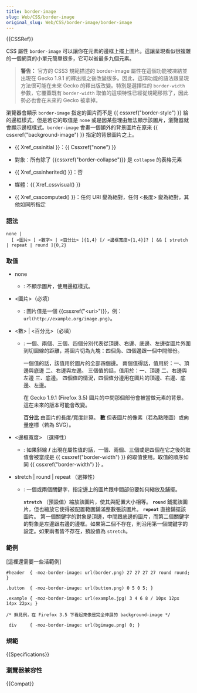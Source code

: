 ```yaml
---
title: border-image
slug: Web/CSS/border-image
original_slug: Web/CSS/border-image/border-image
---
```


{{CSSRef}}

CSS 屬性 `border-image` 可以讓你在元素的邊框上擺上圖片。這讓呈現看似很複雜的一個網頁的小單元簡單很多，它可以省最多九個元素。

> **警告：** 官方的 CSS3 規範描述的 border-image 屬性在這個功能被凍結並出現在 Gecko 1.9.1 的釋出版之後改變很多。因此，這項功能的語法跟呈現方法很可能在未來 Gecko 的釋出版改變。特別是選擇性的 `border-width` 參數，它覆蓋既有 `border-width` 取值的這項特性已經從規範移除了，因此勢必也會在未來的 Gecko 被拿掉。

瀏覽器會顯示 `border-image` 指定的圖片而不是 {{ cssxref("border-style") }} 給的邊框樣式，但是若它的取值是 `none` 或是因某些理由無法顯示該圖片，瀏覽器就會顯示邊框樣式。`border-image` 會畫一個額外的背景圖片在原來 {{ cssxref("background-image") }} 指定的背景圖片之上。

- {{ Xref_cssinitial }}：{{ Cssxref("none") }}
- 對象：所有除了 {{cssxref("border-collapse")}} 是 `collapse` 的表格元素

- {{ Xref_cssinherited() }}：否
- 媒體：{{ Xref_cssvisual() }}
- {{ Xref_csscomputed() }}：任何 URI 變為絕對，任何 \<長度> 變為絕對，其他如同所指定

### 語法

```
none |
  [ <圖片> [ <數字> | <百分比> ]{1,4} [/ <邊框寬度>{1,4}]? ] && [ stretch | repeat | round ]{0,2}
```

### 取值

- none
  - : 不顯示圖片，使用邊框樣式。
- \<圖片>（必填）

  - : 圖片值是一個 {{cssxref("&lt;uri&gt;")}}，例：`url(http://example.org/image.png)`。

- \<數> | \<百分比>（必填）

  - : 一個、兩個、三個、四個分別代表從頂邊、右邊、底邊、左邊從圖片外圍到切圖線的距離，將圖片切為九塊：四個角、四個邊跟一個中間部份。

    一個值的話，該值用於圖片的全部四個邊。
    兩個值得話，值用於：一、頂邊與底邊 二、右邊與左邊。
    三個值的話，值用於：一、頂邊 二、右邊與左邊 三、底邊。
    四個值的情況，四個值分邊用在圖片的頂邊、右邊、底邊、左邊。

    在 Gecko 1.9.1 (Firefox 3.5) 圖片的中間那個部份會被當做元素的背景。這在未來的版本可能會改變。

    **百分比** 由圖片的長度/寬度計算。
    **數** 但表圖片的像素（若為點陣圖）或向量座標（若為 SVG）。

- \<邊框寬度> （選擇性）
  - : 如果斜線 **/** 出現在屬性值的話，一個、兩個、三個或是四個在它之後的取值會被當成是 {{ cssxref("border-width") }} 的取值使用。取值的順序如同 {{ cssxref("border-width") }} 。
- stretch | round | repeat （選擇性）
  - : 一個或兩個關鍵字，指定邊上的圖片跟中間部份要如何縮放及鋪擺。

    **`stretch`** （預設值）縮放該圖片，使其與配置大小相等。
    **`round`** 鋪擺該圖片，但也縮放它使得被配置範圍鋪滿整數張該圖片。
    **`repeat`** 直接鋪擺該圖片。
    第一個關鍵字的對象是頂邊，中間跟底邊的圖片，而第二個關鍵字的對象是左邊跟右邊的邊框。如果第二個不存在，則沿用第一個關鍵字的設定。如果兩者皆不存在，預設值為 `stretch`。

### 範例

\[這裡還需要一些活範例]

```
#header  { -moz-border-image: url(border.png) 27 27 27 27 round round; }

.button  { -moz-border-image: url(button.png) 0 5 0 5; }

.example { -moz-border-image: url(example.jpg) 3 4 6 8 / 10px 12px 14px 22px; }
```

```
/* 鮮見例，在 Firefox 3.5 下看起來像是完全伸展的 background-image */

 div     { -moz-border-image: url(bgimage.png) 0; }
```

### 規範

{{Specifications}}

### 瀏覽器兼容性

{{Compat}}
